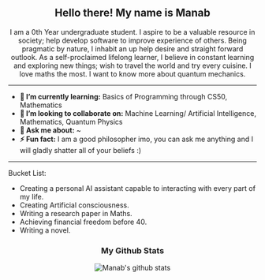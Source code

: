 <h2 align="center">Hello there! My name is Manab</h2>
<p align='center'>
</p>
<div align='center'>
 

</div>

<p align="center">I am a 0th Year undergraduate student. I aspire to be a valuable resource in society; help develop software to improve experience of others. Being pragmatic by nature, I inhabit an up help desire and straight forward outlook. As a self-proclaimed lifelong learner, I believe in constant learning and exploring new things; wish to travel the world and try every cuisine. I love maths the most. I want to know more about quantum mechanics.
</p>

------------------------------------------------------------------------------------------------------------------------------------------------------------------------------
* **🌱 I’m currently learning:** Basics of Programming through CS50, Mathematics
* **👯 I’m looking to collaborate on:** Machine Learning/ Artificial Intelligence, Mathematics, Quantum Physics
* **💬 Ask me about:** ~
* **⚡ Fun fact:** I am a good philosopher imo, you can ask me anything and I will gladly shatter all of your beliefs :)
-----------------------------------------------------------------------------------------------------------------------------------------------------------------------------
Bucket List:
- Creating a personal AI assistant capable to interacting with every part of my life.
- Creating Artificial consciousness.
- Writing a research paper in Maths.
- Achieving financial freedom before 40.
- Writing a novel.


<div align='center' markdown="1">

### My Github Stats

![Manab's github stats](https://github-readme-stats.vercel.app/api/?username=manabesu&show_icons=true&title_color=ffd1dc&icon_color=79ff97&text_color=ffd1dc&bg_color=151515)

 
 </div>
 

